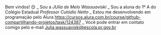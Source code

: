 Bem vindos! 😊
_ Sou a *JUlia de Melo Wassuaviski*
_ Sou a aluna do 1º A do Colégio Estadual *Professor Cutódio Netto*
_ Estou me desenvolvendo em programação pelo Alura 
https://cursos.alura.com.br/course/github-compartilhando-projetos/task/124387
_ Você pode entrar em contato comigo pelo e-mail Julia.wassuaviski@escola.pr.gov.br
